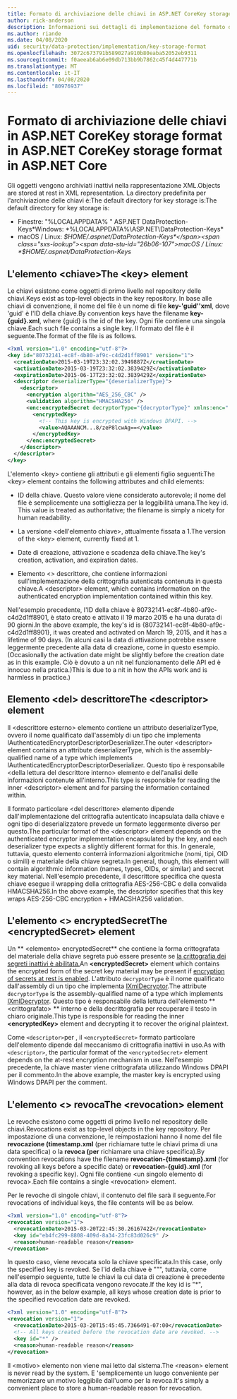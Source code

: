 ```yaml
---
title: Formato di archiviazione delle chiavi in ASP.NET CoreKey storage format in ASP.NET Core
author: rick-anderson
description: Informazioni sui dettagli di implementazione del formato di archiviazione della chiave di ASP.NET Core Data Protection.
ms.author: riande
ms.date: 04/08/2020
uid: security/data-protection/implementation/key-storage-format
ms.openlocfilehash: 3072c673791b589027a910b80eaba52052eb9311
ms.sourcegitcommit: f0aeeab6ab6e09db713bb9b7862c45f4d447771b
ms.translationtype: MT
ms.contentlocale: it-IT
ms.lasthandoff: 04/08/2020
ms.locfileid: "80976937"
---
```

# <a name="key-storage-format-in-aspnet-core"></a><span data-ttu-id="26b06-103">Formato di archiviazione delle chiavi in ASP.NET CoreKey storage format in ASP.NET Core</span><span class="sxs-lookup"><span data-stu-id="26b06-103">Key storage format in ASP.NET Core</span></span>

<a name="data-protection-implementation-key-storage-format"></a>

<span data-ttu-id="26b06-104">Gli oggetti vengono archiviati inattivi nella rappresentazione XML.</span><span class="sxs-lookup"><span data-stu-id="26b06-104">Objects are stored at rest in XML representation.</span></span> <span data-ttu-id="26b06-105">La directory predefinita per l'archiviazione delle chiavi è:The default directory for key storage is:</span><span class="sxs-lookup"><span data-stu-id="26b06-105">The default directory for key storage is:</span></span>

* <span data-ttu-id="26b06-106">Finestre: "%LOCALAPPDATA% " ASP.NET DataProtection-Keys\*</span><span class="sxs-lookup"><span data-stu-id="26b06-106">Windows: \*%LOCALAPPDATA%\ASP.NET\DataProtection-Keys\*</span></span>
* <span data-ttu-id="26b06-107">macOS / Linux: *$HOME/.aspnet/DataProtection-Keys*</span><span class="sxs-lookup"><span data-stu-id="26b06-107">macOS / Linux: *$HOME/.aspnet/DataProtection-Keys*</span></span>

## <a name="the-key-element"></a><span data-ttu-id="26b06-108">L'elemento \<chiave></span><span class="sxs-lookup"><span data-stu-id="26b06-108">The \<key> element</span></span>

<span data-ttu-id="26b06-109">Le chiavi esistono come oggetti di primo livello nel repository delle chiavi.</span><span class="sxs-lookup"><span data-stu-id="26b06-109">Keys exist as top-level objects in the key repository.</span></span> <span data-ttu-id="26b06-110">In base alle chiavi di convenzione, il nome del file è un nome di file **key-'guid''xml**, dove 'guid' è l'ID della chiave.</span><span class="sxs-lookup"><span data-stu-id="26b06-110">By convention keys have the filename **key-{guid}.xml**, where {guid} is the id of the key.</span></span> <span data-ttu-id="26b06-111">Ogni file contiene una singola chiave.</span><span class="sxs-lookup"><span data-stu-id="26b06-111">Each such file contains a single key.</span></span> <span data-ttu-id="26b06-112">Il formato del file è il seguente.</span><span class="sxs-lookup"><span data-stu-id="26b06-112">The format of the file is as follows.</span></span>

```xml
<?xml version="1.0" encoding="utf-8"?>
<key id="80732141-ec8f-4b80-af9c-c4d2d1ff8901" version="1">
  <creationDate>2015-03-19T23:32:02.3949887Z</creationDate>
  <activationDate>2015-03-19T23:32:02.3839429Z</activationDate>
  <expirationDate>2015-06-17T23:32:02.3839429Z</expirationDate>
  <descriptor deserializerType="{deserializerType}">
    <descriptor>
      <encryption algorithm="AES_256_CBC" />
      <validation algorithm="HMACSHA256" />
      <enc:encryptedSecret decryptorType="{decryptorType}" xmlns:enc="...">
        <encryptedKey>
          <!-- This key is encrypted with Windows DPAPI. -->
          <value>AQAAANCM...8/zeP8lcwAg==</value>
        </encryptedKey>
      </enc:encryptedSecret>
    </descriptor>
  </descriptor>
</key>
```

<span data-ttu-id="26b06-113">L'elemento \<key> contiene gli attributi e gli elementi figlio seguenti:</span><span class="sxs-lookup"><span data-stu-id="26b06-113">The \<key> element contains the following attributes and child elements:</span></span>

* <span data-ttu-id="26b06-114">ID della chiave. Questo valore viene considerato autorevole; il nome del file è semplicemente una sottigliezza per la leggibilità umana.</span><span class="sxs-lookup"><span data-stu-id="26b06-114">The key id. This value is treated as authoritative; the filename is simply a nicety for human readability.</span></span>

* <span data-ttu-id="26b06-115">La versione \<dell'elemento chiave>, attualmente fissata a 1.</span><span class="sxs-lookup"><span data-stu-id="26b06-115">The version of the \<key> element, currently fixed at 1.</span></span>

* <span data-ttu-id="26b06-116">Date di creazione, attivazione e scadenza della chiave.</span><span class="sxs-lookup"><span data-stu-id="26b06-116">The key's creation, activation, and expiration dates.</span></span>

* <span data-ttu-id="26b06-117">Elemento \<> descrittore, che contiene informazioni sull'implementazione della crittografia autenticata contenuta in questa chiave.</span><span class="sxs-lookup"><span data-stu-id="26b06-117">A \<descriptor> element, which contains information on the authenticated encryption implementation contained within this key.</span></span>

<span data-ttu-id="26b06-118">Nell'esempio precedente, l'ID della chiave è 80732141-ec8f-4b80-af9c-c4d2d1ff8901, è stato creato e attivato il 19 marzo 2015 e ha una durata di 90 giorni.</span><span class="sxs-lookup"><span data-stu-id="26b06-118">In the above example, the key's id is {80732141-ec8f-4b80-af9c-c4d2d1ff8901}, it was created and activated on March 19, 2015, and it has a lifetime of 90 days.</span></span> <span data-ttu-id="26b06-119">(In alcuni casi la data di attivazione potrebbe essere leggermente precedente alla data di creazione, come in questo esempio.</span><span class="sxs-lookup"><span data-stu-id="26b06-119">(Occasionally the activation date might be slightly before the creation date as in this example.</span></span> <span data-ttu-id="26b06-120">Ciò è dovuto a un nit nel funzionamento delle API ed è innocuo nella pratica.)</span><span class="sxs-lookup"><span data-stu-id="26b06-120">This is due to a nit in how the APIs work and is harmless in practice.)</span></span>

## <a name="the-descriptor-element"></a><span data-ttu-id="26b06-121">Elemento \<del> descrittore</span><span class="sxs-lookup"><span data-stu-id="26b06-121">The \<descriptor> element</span></span>

<span data-ttu-id="26b06-122">Il \<descrittore esterno> elemento contiene un attributo deserializerType, ovvero il nome qualificato dall'assembly di un tipo che implementa IAuthenticatedEncryptorDescriptorDeserializer.</span><span class="sxs-lookup"><span data-stu-id="26b06-122">The outer \<descriptor> element contains an attribute deserializerType, which is the assembly-qualified name of a type which implements IAuthenticatedEncryptorDescriptorDeserializer.</span></span> <span data-ttu-id="26b06-123">Questo tipo è responsabile \<della lettura del descrittore interno> elemento e dell'analisi delle informazioni contenute all'interno.</span><span class="sxs-lookup"><span data-stu-id="26b06-123">This type is responsible for reading the inner \<descriptor> element and for parsing the information contained within.</span></span>

<span data-ttu-id="26b06-124">Il formato particolare \<del descrittore> elemento dipende dall'implementazione del crittografia autenticato incapsulata dalla chiave e ogni tipo di deserializzatore prevede un formato leggermente diverso per questo.</span><span class="sxs-lookup"><span data-stu-id="26b06-124">The particular format of the \<descriptor> element depends on the authenticated encryptor implementation encapsulated by the key, and each deserializer type expects a slightly different format for this.</span></span> <span data-ttu-id="26b06-125">In generale, tuttavia, questo elemento conterrà informazioni algoritmiche (nomi, tipi, OID o simili) e materiale della chiave segreta.</span><span class="sxs-lookup"><span data-stu-id="26b06-125">In general, though, this element will contain algorithmic information (names, types, OIDs, or similar) and secret key material.</span></span> <span data-ttu-id="26b06-126">Nell'esempio precedente, il descrittore specifica che questa chiave esegue il wrapping della crittografia AES-256-CBC e della convalida HMACSHA256.</span><span class="sxs-lookup"><span data-stu-id="26b06-126">In the above example, the descriptor specifies that this key wraps AES-256-CBC encryption + HMACSHA256 validation.</span></span>

## <a name="the-encryptedsecret-element"></a><span data-ttu-id="26b06-127">L'elemento \<> encryptedSecret</span><span class="sxs-lookup"><span data-stu-id="26b06-127">The \<encryptedSecret> element</span></span>

<span data-ttu-id="26b06-128">Un \*\* &lt;elemento&gt; encryptedSecret\*\* che contiene la forma crittografata del materiale della chiave segreta può essere presente se [la crittografia dei segreti inattivi è abilitata.](xref:security/data-protection/implementation/key-encryption-at-rest)</span><span class="sxs-lookup"><span data-stu-id="26b06-128">An **&lt;encryptedSecret&gt;** element which contains the encrypted form of the secret key material may be present if [encryption of secrets at rest is enabled](xref:security/data-protection/implementation/key-encryption-at-rest).</span></span> <span data-ttu-id="26b06-129">L'attributo `decryptorType` è il nome qualificato dall'assembly di un tipo che implementa [IXmlDecryptor](/dotnet/api/microsoft.aspnetcore.dataprotection.xmlencryption.ixmldecryptor).</span><span class="sxs-lookup"><span data-stu-id="26b06-129">The attribute `decryptorType` is the assembly-qualified name of a type which implements [IXmlDecryptor](/dotnet/api/microsoft.aspnetcore.dataprotection.xmlencryption.ixmldecryptor).</span></span> <span data-ttu-id="26b06-130">Questo tipo è responsabile della lettura dell'elemento \*\* &lt;crittografato&gt; \*\* interno e della decrittografia per recuperare il testo in chiaro originale.</span><span class="sxs-lookup"><span data-stu-id="26b06-130">This type is responsible for reading the inner **&lt;encryptedKey&gt;** element and decrypting it to recover the original plaintext.</span></span>

<span data-ttu-id="26b06-131">Come `<descriptor>`per , il `<encryptedSecret>` formato particolare dell'elemento dipende dal meccanismo di crittografia inattivi in uso.</span><span class="sxs-lookup"><span data-stu-id="26b06-131">As with `<descriptor>`, the particular format of the `<encryptedSecret>` element depends on the at-rest encryption mechanism in use.</span></span> <span data-ttu-id="26b06-132">Nell'esempio precedente, la chiave master viene crittografata utilizzando Windows DPAPI per il commento.</span><span class="sxs-lookup"><span data-stu-id="26b06-132">In the above example, the master key is encrypted using Windows DPAPI per the comment.</span></span>

## <a name="the-revocation-element"></a><span data-ttu-id="26b06-133">L'elemento \<> revoca</span><span class="sxs-lookup"><span data-stu-id="26b06-133">The \<revocation> element</span></span>

<span data-ttu-id="26b06-134">Le revoche esistono come oggetti di primo livello nel repository delle chiavi.</span><span class="sxs-lookup"><span data-stu-id="26b06-134">Revocations exist as top-level objects in the key repository.</span></span> <span data-ttu-id="26b06-135">Per impostazione di una convenzione, le reimpostazioni hanno il nome del file **revocazione (timestamp.xml** (per richiamare tutte le chiavi prima di una data specifica) o la **revoca (per** richiamare una chiave specifica).</span><span class="sxs-lookup"><span data-stu-id="26b06-135">By convention revocations have the filename **revocation-{timestamp}.xml** (for revoking all keys before a specific date) or **revocation-{guid}.xml** (for revoking a specific key).</span></span> <span data-ttu-id="26b06-136">Ogni file contiene \<un singolo elemento di revoca>.</span><span class="sxs-lookup"><span data-stu-id="26b06-136">Each file contains a single \<revocation> element.</span></span>

<span data-ttu-id="26b06-137">Per le revoche di singole chiavi, il contenuto del file sarà il seguente.</span><span class="sxs-lookup"><span data-stu-id="26b06-137">For revocations of individual keys, the file contents will be as below.</span></span>

```xml
<?xml version="1.0" encoding="utf-8"?>
<revocation version="1">
  <revocationDate>2015-03-20T22:45:30.2616742Z</revocationDate>
  <key id="eb4fc299-8808-409d-8a34-23fc83d026c9" />
  <reason>human-readable reason</reason>
</revocation>
```

<span data-ttu-id="26b06-138">In questo caso, viene revocata solo la chiave specificata.</span><span class="sxs-lookup"><span data-stu-id="26b06-138">In this case, only the specified key is revoked.</span></span> <span data-ttu-id="26b06-139">Se l'id della chiave è """, tuttavia, come nell'esempio seguente, tutte le chiavi la cui data di creazione è precedente alla data di revoca specificata vengono revocate.</span><span class="sxs-lookup"><span data-stu-id="26b06-139">If the key id is "\*", however, as in the below example, all keys whose creation date is prior to the specified revocation date are revoked.</span></span>

```xml
<?xml version="1.0" encoding="utf-8"?>
<revocation version="1">
  <revocationDate>2015-03-20T15:45:45.7366491-07:00</revocationDate>
  <!-- All keys created before the revocation date are revoked. -->
  <key id="*" />
  <reason>human-readable reason</reason>
</revocation>
```

<span data-ttu-id="26b06-140">Il \<motivo> elemento non viene mai letto dal sistema.</span><span class="sxs-lookup"><span data-stu-id="26b06-140">The \<reason> element is never read by the system.</span></span> <span data-ttu-id="26b06-141">E 'semplicemente un luogo conveniente per memorizzare un motivo leggibile dall'uomo per la revoca.</span><span class="sxs-lookup"><span data-stu-id="26b06-141">It's simply a convenient place to store a human-readable reason for revocation.</span></span>
